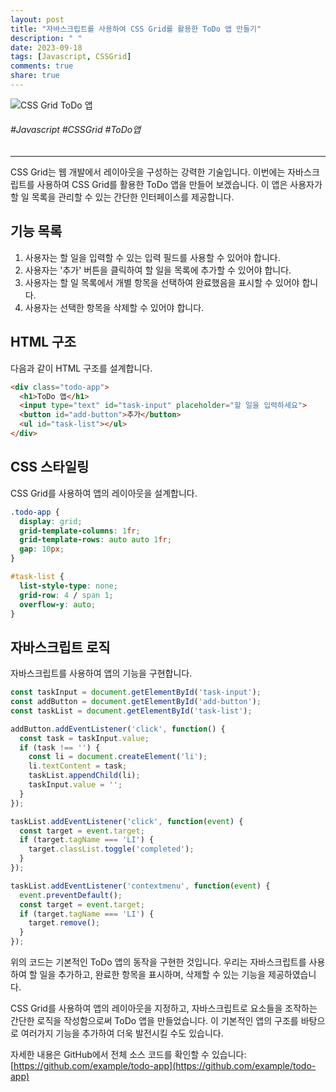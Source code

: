 ```yaml
---
layout: post
title: "자바스크립트를 사용하여 CSS Grid를 활용한 ToDo 앱 만들기"
description: " "
date: 2023-09-18
tags: [Javascript, CSSGrid]
comments: true
share: true
---
```


![CSS Grid ToDo 앱](https://example.com/images/todo-app.png)

###### #Javascript #CSSGrid #ToDo앱

---

CSS Grid는 웹 개발에서 레이아웃을 구성하는 강력한 기술입니다. 이번에는 자바스크립트를 사용하여 CSS Grid를 활용한 ToDo 앱을 만들어 보겠습니다. 이 앱은 사용자가 할 일 목록을 관리할 수 있는 간단한 인터페이스를 제공합니다.

## 기능 목록

1. 사용자는 할 일을 입력할 수 있는 입력 필드를 사용할 수 있어야 합니다.
2. 사용자는 '추가' 버튼을 클릭하여 할 일을 목록에 추가할 수 있어야 합니다.
3. 사용자는 할 일 목록에서 개별 항목을 선택하여 완료했음을 표시할 수 있어야 합니다.
4. 사용자는 선택한 항목을 삭제할 수 있어야 합니다.

## HTML 구조

다음과 같이 HTML 구조를 설계합니다.

```html
<div class="todo-app">
  <h1>ToDo 앱</h1>
  <input type="text" id="task-input" placeholder="할 일을 입력하세요">
  <button id="add-button">추가</button>
  <ul id="task-list"></ul>
</div>
```

## CSS 스타일링

CSS Grid를 사용하여 앱의 레이아웃을 설계합니다.

```css
.todo-app {
  display: grid;
  grid-template-columns: 1fr;
  grid-template-rows: auto auto 1fr;
  gap: 10px;
}

#task-list {
  list-style-type: none;
  grid-row: 4 / span 1;
  overflow-y: auto;
}
```

## 자바스크립트 로직

자바스크립트를 사용하여 앱의 기능을 구현합니다.

```javascript
const taskInput = document.getElementById('task-input');
const addButton = document.getElementById('add-button');
const taskList = document.getElementById('task-list');

addButton.addEventListener('click', function() {
  const task = taskInput.value;
  if (task !== '') {
    const li = document.createElement('li');
    li.textContent = task;
    taskList.appendChild(li);
    taskInput.value = '';
  }
});

taskList.addEventListener('click', function(event) {
  const target = event.target;
  if (target.tagName === 'LI') {
    target.classList.toggle('completed');
  }
});

taskList.addEventListener('contextmenu', function(event) {
  event.preventDefault();
  const target = event.target;
  if (target.tagName === 'LI') {
    target.remove();
  }
});
```

위의 코드는 기본적인 ToDo 앱의 동작을 구현한 것입니다. 우리는 자바스크립트를 사용하여 할 일을 추가하고, 완료한 항목을 표시하며, 삭제할 수 있는 기능을 제공하였습니다.

CSS Grid를 사용하여 앱의 레이아웃을 지정하고, 자바스크립트로 요소들을 조작하는 간단한 로직을 작성함으로써 ToDo 앱을 만들었습니다. 이 기본적인 앱의 구조를 바탕으로 여러가지 기능을 추가하여 더욱 발전시킬 수도 있습니다.

자세한 내용은 GitHub에서 전체 소스 코드를 확인할 수 있습니다: [https://github.com/example/todo-app](https://github.com/example/todo-app)